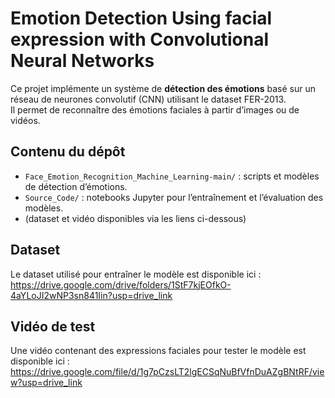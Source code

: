 # Emotion Detection Using facial expression with Convolutional Neural Networks
Ce projet implémente un système de **détection des émotions** basé sur un réseau de neurones convolutif (CNN) utilisant le dataset FER-2013.  
Il permet de reconnaître des émotions faciales à partir d’images ou de vidéos.

## Contenu du dépôt
- `Face_Emotion_Recognition_Machine_Learning-main/` : scripts et modèles de détection d’émotions.
- `Source_Code/` : notebooks Jupyter pour l’entraînement et l’évaluation des modèles.
- (dataset et vidéo disponibles via les liens ci-dessous)

## Dataset
Le dataset utilisé pour entraîner le modèle est disponible ici :  
 https://drive.google.com/drive/folders/1StF7kjEOfkO-4aYLoJI2wNP3sn841Iin?usp=drive_link

## Vidéo de test
Une vidéo contenant des expressions faciales pour tester le modèle est disponible ici :  
   https://drive.google.com/file/d/1g7pCzsLT2lgECSqNuBfVfnDuAZgBNtRF/view?usp=drive_link
